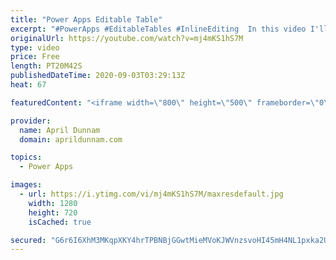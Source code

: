 ```yaml
---
title: "Power Apps Editable Table"
excerpt: "#PowerApps #EditableTables #InlineEditing  In this video I'll walk you through all of the steps needed to create a repeating, inline editable table within Power Apps similar to what you would see in SharePoint's Quick Edit Mode, Excel and InfoPath repeating tables.   Here's a breakdown of what's covered:"
originalUrl: https://youtube.com/watch?v=mj4mKS1hS7M
type: video
price: Free
length: PT20M42S
publishedDateTime: 2020-09-03T03:29:13Z
heat: 67

featuredContent: "<iframe width=\"800\" height=\"500\" frameborder=\"0\" src=\"https://www.youtube.com/embed/mj4mKS1hS7M\" allow=\"accelerometer; autoplay; encrypted-media; gyroscope; picture-in-picture\" allowfullscreen></iframe>"

provider:
  name: April Dunnam
  domain: aprildunnam.com

topics:
  - Power Apps

images:
  - url: https://i.ytimg.com/vi/mj4mKS1hS7M/maxresdefault.jpg
    width: 1280
    height: 720
    isCached: true

secured: "G6r6I6XhM3MKqpXKY4hrTPBNBjGGwtMieMVoKJWVnzsvoHI45mH4NL1pxka2UMcq6nkfhZLVrEaHY0OoK/kYCy4SM45p2IzcL7LofUrNRBdidH77jEvBMTJmGTUNje2eGn/v6Uvn6pdU40vwf1AzYWD9n91sUlPeXEQPlEMltjHgJqSKRt7hFeHJi9Yaebgmf8wSfSY1LSvYO+ihhbrYmFE6pkYYT5co4mJluHjfe9Zbee8xVA6yKOoIkjwwZFw7LZRRYo35SHX/VtByQiTJyz045HFFoPY/o3TyKqI872n8NDU1mC4SrXO+eLnaSuy9KQhAz7sbWog8OpNX4syY4gFyQAyBSnGPC/flkOQqW5oJycGLrdFDMjb24cTtlezj+8HY2ONBGX+yvPDDQidgxzuOF2LDiTOfG/KwfdJ9Ncg=;neHsDiQ3YGZoFY7VBD3aew=="
---
```


